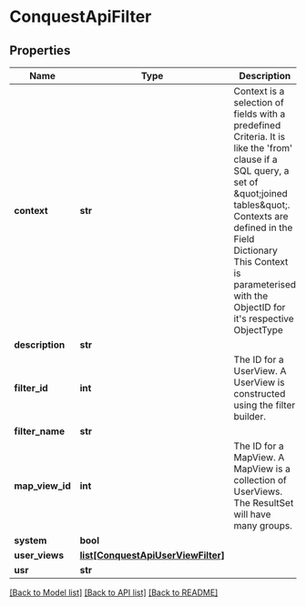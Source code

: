 # ConquestApiFilter

## Properties
Name | Type | Description | Notes
------------ | ------------- | ------------- | -------------
**context** | **str** | Context is a selection of fields with a predefined Criteria. It is like the &#39;from&#39; clause if a SQL query, a set of \&quot;joined tables\&quot;.  Contexts are defined in the Field Dictionary  This Context is parameterised with the ObjectID for it&#39;s respective ObjectType | [optional] 
**description** | **str** |  | [optional] 
**filter_id** | **int** | The ID for a UserView. A UserView is constructed using the filter builder. | [optional] 
**filter_name** | **str** |  | [optional] 
**map_view_id** | **int** | The ID for a MapView. A MapView is a collection of UserViews. The ResultSet will have many groups. | [optional] 
**system** | **bool** |  | [optional] 
**user_views** | [**list[ConquestApiUserViewFilter]**](ConquestApiUserViewFilter.md) |  | [optional] 
**usr** | **str** |  | [optional] 

[[Back to Model list]](../README.md#documentation-for-models) [[Back to API list]](../README.md#documentation-for-api-endpoints) [[Back to README]](../README.md)



